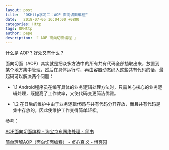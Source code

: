 ```yaml
---
layout: post
title:  "OKHttp学习二：AOP 面向切面编程"
date:   2018-07-05 16:04:00 +0800
categories: Http
tags: OKHttp
author: pepe
description: 『 AOP 面向切面编程 』
---
```


什么是 AOP ? 好处又有什么？

面向切面（AOP）其实就是把众多方法中的所有共有代码全部抽取出来，放置到某个地方集中管理，然后在具体运行时，再由容器动态织入这些共有代码的话，最起码可以解决两个问题：

* 1.1 Android程序员在编写具体的业务逻辑处理方法时，只需关心核心的业务逻辑处理，既提高了工作效率，又使代码变更简洁优雅。

* 1.2 在日后的维护中由于业务逻辑代码与共有代码分开存放，而且共有代码是集中存放的，因此使维护工作变得简单轻松。





参考：

[AOP面向切面编程 - 淘宝京东网络处理 - 简书](https://www.jianshu.com/p/890dd0b77ded)

[简单理解AOP（面向切面编程） - 贞心真义 - 博客园](http://www.cnblogs.com/jyh317/p/3834271.html)

































